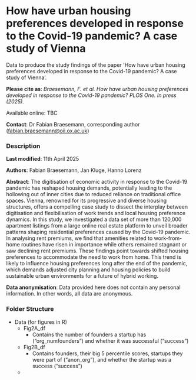 # How have urban housing preferences developed in response to the Covid-19 pandemic? A case study of Vienna

Data to produce the study findings of the paper 'How have urban housing preferences developed in response to the Covid-19 pandemic? A case study of Vienna’.

__Please cite as__: _Braesemann, F. et al. How have urban housing preferences developed in response to the Covid-19 pandemic? PLOS One. In press (2025)._

Available online: TBC 

**Contact**: Dr Fabian Braesemann, corresponding author (fabian.braesemann@oii.ox.ac.uk)


### Description

**Last modified**: 11th April 2025

**Authors**: Fabian Braesemann, Jan Kluge, Hanno Lorenz

**Abstract**: The digitisation of economic activity in response to the Covid-19 pandemic has reshaped housing demands, potentially leading to the hollowing out of inner cities due to reduced reliance on traditional office spaces. Vienna, renowned for its progressive and diverse housing structures, offers a compelling case study to dissect the interplay between digitisation and flexibilisation of work trends and local housing preference dynamics. In this study, we investigated a data set of more than 120,000 apartment listings from a large online real estate platform to unveil broader patterns shaping residential preferences caused by the Covid-19 pandemic. In analysing rent premiums, we find that amenities related to work-from-home routines have risen in importance while others remained stagnant or saw declining rent premiums. These findings point towards shifted housing preferences to accommodate the need to work from home. This trend is likely to influence housing preferences long after the end of the pandemic, which demands adjusted city planning and housing policies to build sustainable urban environments for a future of hybrid working.

**Data anonymisation**:
Data provided here does not contain any personal information. In other words, all data are anonymous.


### Folder Structure

- Data (for figures in R) 
  - Fig2A_df
    - Contains the number of founders a startup has (“org_numfounders”) and whether it was successful (“success”)
  - Fig2B_df 
    - Contains founders, their big 5 percentile scores, startups they were part of (“anon_org”), and whether the startup was a success (“success”) 
  - 